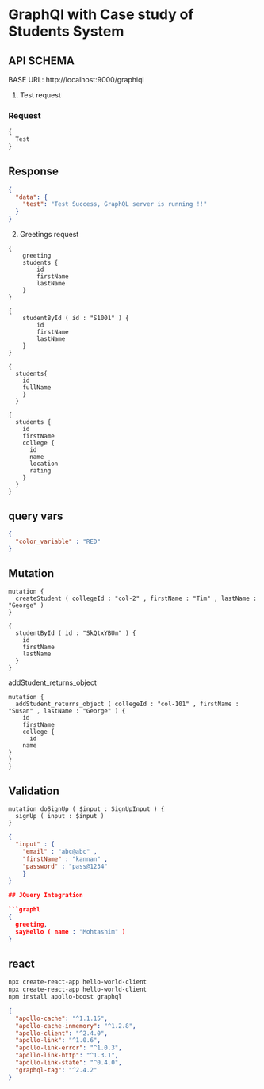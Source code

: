 # GraphQl with Case study of Students System


## API SCHEMA

BASE URL: http://localhost:9000/graphiql

1. Test request

### Request

```graphql
{
  Test
}
```

## Response

```json
{
  "data": {
    "test": "Test Success, GraphQL server is running !!"
  }
}
```

2. Greetings request

```graphl
{
    greeting
    students {
        id
        firstName
        lastName
    }
}
```

```graphl
{
    studentById ( id : "S1001" ) {
        id
        firstName
        lastName
    }
}
```

```graphl
{
  students{
    id
    fullName
    }
  }
```

```graphl
{
  students {
    id
    firstName
    college {
      id
      name
      location
      rating
    }
  }
}
```

## query vars

```json
{
  "color_variable" : "RED"
}
```

## Mutation

```graphl
mutation {
  createStudent ( collegeId : "col-2" , firstName : "Tim" , lastName : "George" )
}
```

```graphl
{
  studentById ( id : "SkQtxYBUm" ) {
    id
    firstName
    lastName
  }
}
```

addStudent_returns_object

```graphl
mutation {
  addStudent_returns_object ( collegeId : "col-101" , firstName : "Susan" , lastName : "George" ) {
    id
    firstName
    college {
      id
    name
}
}
}
```

## Validation

```graphl
mutation doSignUp ( $input : SignUpInput ) {
  signUp ( input : $input )
}
```

```json
{
  "input" : {
    "email" : "abc@abc" ,
    "firstName" : "kannan" ,
    "password" : "pass@1234"
    }
}

## JQuery Integration

```graphl
{
  greeting,
  sayHello ( name : "Mohtashim" )
}
```

## react
```bash
npx create-react-app hello-world-client
npx create-react-app hello-world-client
npm install apollo-boost graphql
```

```json
{
  "apollo-cache": "^1.1.15",
  "apollo-cache-inmemory": "^1.2.8",
  "apollo-client": "^2.4.0",
  "apollo-link": "^1.0.6",
  "apollo-link-error": "^1.0.3",
  "apollo-link-http": "^1.3.1",
  "apollo-link-state": "^0.4.0",
  "graphql-tag": "^2.4.2"
}
```